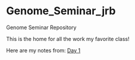 # Genome_Seminar_jrb
Genome Seminar Repository

This is the home for all the work my favorite class!

Here are my notes from:
[Day 1](https://github.com/jrb7027/Genome_Seminar_jrb/blob/main/Day1.md)